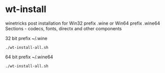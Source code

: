 # wt-install
winetricks post installation for Win32 prefix .wine or Win64 prefix .wine64
Sections - codecs, fonts, directx and other components

32 bit prefix ~/.wine
```
./wt-install-all.sh
```

64 bit prefix ~/.wine64
```
./wt-install-all.sh
```
